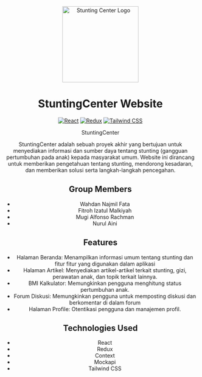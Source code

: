 <div align="center">
  <img src="path/to/stunting-center-logo.png" alt="Stunting Center Logo" width="200" height="200">

# StuntingCenter Website

[![React](https://img.shields.io/badge/React-17.0.2-blue.svg)](https://reactjs.org/)
[![Redux](https://img.shields.io/badge/Redux-4.1.0-purple.svg)](https://redux.js.org/)
[![Tailwind CSS](https://img.shields.io/badge/Tailwind%20CSS-2.2.19-blueviolet.svg)](https://tailwindcss.com/)

StuntingCenter

StuntingCenter adalah sebuah proyek akhir yang bertujuan untuk menyediakan informasi dan sumber daya tentang stunting (gangguan pertumbuhan pada anak) kepada masyarakat umum. Website ini dirancang untuk memberikan pengetahuan tentang stunting, mendorong kesadaran, dan memberikan solusi serta langkah-langkah pencegahan.

## Group Members

- Wahdan Najmil Fata
- Fitroh Izatul Malkiyah
- Mugi Alfonso Rachman
- Nurul Aini

## Features

- Halaman Beranda: Menampilkan informasi umum tentang stunting dan fitur fitur yang digunakan dalam aplikasi
- Halaman Artikel: Menyediakan artikel-artikel terkait stunting, gizi, perawatan anak, dan topik terkait lainnya.
- BMI Kalkulator: Memungkinkan pengguna menghitung status pertumbuhan anak.
- Forum Diskusi: Memungkinkan pengguna untuk memposting diskusi dan berkomentar di dalam forum
- Halaman Profile: Otentikasi pengguna dan manajemen profil.

## Technologies Used

- React
- Redux
- Context
- Mockapi
- Tailwind CSS
